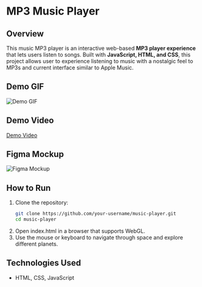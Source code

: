# MP3 Music Player

## Overview  
This music MP3 player is an interactive web-based **MP3 player experience** that lets users listen to songs. Built with **JavaScript, HTML, and CSS**, this project allows user to experience listening to music with a nostalgic feel to MP3s and current interface similar to Apple Music.  

## Demo GIF
![Demo GIF](https://github.com/haileyrthomas01/pythonportfolio/blob/main/web-projects/music-player/music-player-gif.gif)

## Demo Video
[Demo Video](https://github.com/haileyrthomas01/pythonportfolio/blob/main/web-projects/music-player/music-player-demo.mp4)

## Figma Mockup
![Figma Mockup](https://github.com/haileyrthomas01/pythonportfolio/blob/main/web-projects/music-player/figma-mockup.png)

## How to Run  
1. Clone the repository:  
   ```sh
   git clone https://github.com/your-username/music-player.git
   cd music-player
2. Open index.html in a browser that supports WebGL.
3. Use the mouse or keyboard to navigate through space and explore different planets.

## Technologies Used
- HTML, CSS, JavaScript

